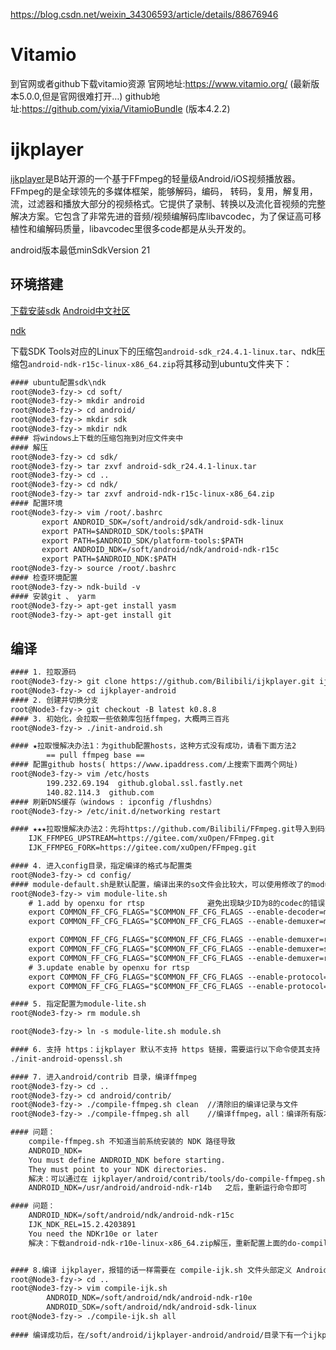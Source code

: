 https://blog.csdn.net/weixin_34306593/article/details/88676946

# Vitamio

到官网或者github下载vitamio资源
官网地址:https://www.vitamio.org/ (最新版本5.0.0,但是官网很难打开…)
github地址:https://github.com/yixia/VitamioBundle (版本4.2.2)


# ijkplayer

[ijkplayer](https://github.com/bilibili/ijkplayer)是B站开源的一个基于FFmpeg的轻量级Android/iOS视频播放器。FFmpeg的是全球领先的多媒体框架，能够解码，编码， 转码，复用，解复用，流，过滤器和播放大部分的视频格式。它提供了录制、转换以及流化音视频的完整解决方案。它包含了非常先进的音频/视频编解码库libavcodec，为了保证高可移植性和编解码质量，libavcodec里很多code都是从头开发的。

android版本最低minSdkVersion 21

## 环境搭建

[下载安装sdk](https://www.androiddevtools.cn/)
[Android中文社区](http://www.android-studio.org/)

[ndk](https://developer.android.google.cn/ndk/downloads)

下载SDK Tools对应的Linux下的压缩包`android-sdk_r24.4.1-linux.tar`、ndk压缩包`android-ndk-r15c-linux-x86_64.zip`将其移动到ubuntu文件夹下：
```xml
#### ubuntu配置sdk\ndk
root@Node3-fzy-> cd soft/
root@Node3-fzy-> mkdir android
root@Node3-fzy-> cd android/
root@Node3-fzy-> mkdir sdk    
root@Node3-fzy-> mkdir ndk
#### 将windows上下载的压缩包拖到对应文件夹中
#### 解压
root@Node3-fzy-> cd sdk/
root@Node3-fzy-> tar zxvf android-sdk_r24.4.1-linux.tar
root@Node3-fzy-> cd ..
root@Node3-fzy-> cd ndk/
root@Node3-fzy-> tar zxvf android-ndk-r15c-linux-x86_64.zip
#### 配置环境
root@Node3-fzy-> vim /root/.bashrc
       export ANDROID_SDK=/soft/android/sdk/android-sdk-linux
       export PATH=$ANDROID_SDK/tools:$PATH
       export PATH=$ANDROID_SDK/platform-tools:$PATH
       export ANDROID_NDK=/soft/android/ndk/android-ndk-r15c
       export PATH=$ANDROID_NDK:$PATH
root@Node3-fzy-> source /root/.bashrc
#### 检查环境配置
root@Node3-fzy-> ndk-build -v
#### 安装git 、 yarm
root@Node3-fzy-> apt-get install yasm
root@Node3-fzy-> apt-get install git
```

## 编译

```xml
#### 1. 拉取源码
root@Node3-fzy-> git clone https://github.com/Bilibili/ijkplayer.git ijkplayer-android
root@Node3-fzy-> cd ijkplayer-android
#### 2. 创建并切换分支
root@Node3-fzy-> git checkout -B latest k0.8.8
#### 3. 初始化，会拉取一些依赖库包括ffmpeg，大概两三百兆
root@Node3-fzy-> ./init-android.sh

#### ★拉取慢解决办法1：为github配置hosts，这种方式没有成功，请看下面方法2
        == pull ffmpeg base ==
#### 配置github hosts( https://www.ipaddress.com/上搜索下面两个网址)
root@Node3-fzy-> vim /etc/hosts
        199.232.69.194  github.global.ssl.fastly.net  
        140.82.114.3  github.com   
#### 刷新DNS缓存（windows : ipconfig /flushdns）
root@Node3-fzy-> /etc/init.d/networking restart

#### ★★★拉取慢解决办法2：先将https://github.com/Bilibili/FFmpeg.git导入到码云，然后修改init-android.sh脚本
    IJK_FFMPEG_UPSTREAM=https://gitee.com/xuOpen/FFmpeg.git
    IJK_FFMPEG_FORK=https://gitee.com/xuOpen/FFmpeg.git

#### 4. 进入config目录，指定编译的格式与配置类
root@Node3-fzy-> cd config/
#### module-default.sh是默认配置，编译出来的so文件会比较大，可以使用修改了的module-little.sh
root@Node3-fzy-> vim module-lite.sh
    # 1.add by openxu for rtsp              避免出现缺少ID为8的codec的错误
    export COMMON_FF_CFG_FLAGS="$COMMON_FF_CFG_FLAGS --enable-decoder=mjpeg"
    export COMMON_FF_CFG_FLAGS="$COMMON_FF_CFG_FLAGS --enable-demuxer=mjpeg"

    export COMMON_FF_CFG_FLAGS="$COMMON_FF_CFG_FLAGS --enable-demuxer=rtsp"   打开rtsp音视频分离器
    export COMMON_FF_CFG_FLAGS="$COMMON_FF_CFG_FLAGS --enable-demuxer=sdp"
    export COMMON_FF_CFG_FLAGS="$COMMON_FF_CFG_FLAGS --enable-demuxer=rtp"
    # 3.update enable by openxu for rtsp
    export COMMON_FF_CFG_FLAGS="$COMMON_FF_CFG_FLAGS --enable-protocol=rtp"   打开rtsp协议
    export COMMON_FF_CFG_FLAGS="$COMMON_FF_CFG_FLAGS --enable-protocol=tcp"

#### 5. 指定配置为module-lite.sh
root@Node3-fzy-> rm module.sh

root@Node3-fzy-> ln -s module-lite.sh module.sh

#### 6. 支持 https：ijkplayer 默认不支持 https 链接，需要运行以下命令使其支持
./init-android-openssl.sh

#### 7. 进入android/contrib 目录，编译ffmpeg
root@Node3-fzy-> cd ..
root@Node3-fzy-> cd android/contrib/
root@Node3-fzy-> ./compile-ffmpeg.sh clean  //清除旧的编译记录与文件
root@Node3-fzy-> ./compile-ffmpeg.sh all    //编译ffmpeg，all：编译所有版本的so库，如果是特定CPU架构就跟cpu架构，比如：./compile-ffmpeg.sh armv7a

#### 问题：
    compile-ffmpeg.sh 不知道当前系统安装的 NDK 路径导致
    ANDROID_NDK=
    You must define ANDROID_NDK before starting.
    They must point to your NDK directories.
    解决：可以通过在 ijkplayer/android/contrib/tools/do-compile-ffmpeg.sh 文件的开头定义 NDK 路径来解决
    ANDROID_NDK=/usr/android/android-ndk-r14b   之后，重新运行命令即可

#### 问题：
    ANDROID_NDK=/soft/android/ndk/android-ndk-r15c
    IJK_NDK_REL=15.2.4203891
    You need the NDKr10e or later
    解决：下载android-ndk-r10e-linux-x86_64.zip解压，重新配置上面的do-compile-ffmpeg.sh 文件中的ANDROID_NDK


#### 8.编译 ijkplayer，报错的话一样需要在 compile-ijk.sh 文件头部定义 Android SDK 和 NDK 的路径
root@Node3-fzy-> cd ..
root@Node3-fzy-> vim compile-ijk.sh
        ANDROID_NDK=/soft/android/ndk/android-ndk-r10e
        ANDROID_SDK=/soft/android/ndk/android-sdk-linux
root@Node3-fzy-> ./compile-ijk.sh all
    
#### 编译成功后，在/soft/android/ijkplayer-android/android/目录下有一个ijkplayer文件夹，导出该文件夹




```




